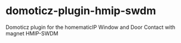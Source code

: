 # domoticz-plugin-hmip-swdm
Domoticz plugin for the homematicIP Window and Door Contact with magnet HMIP-SWDM
